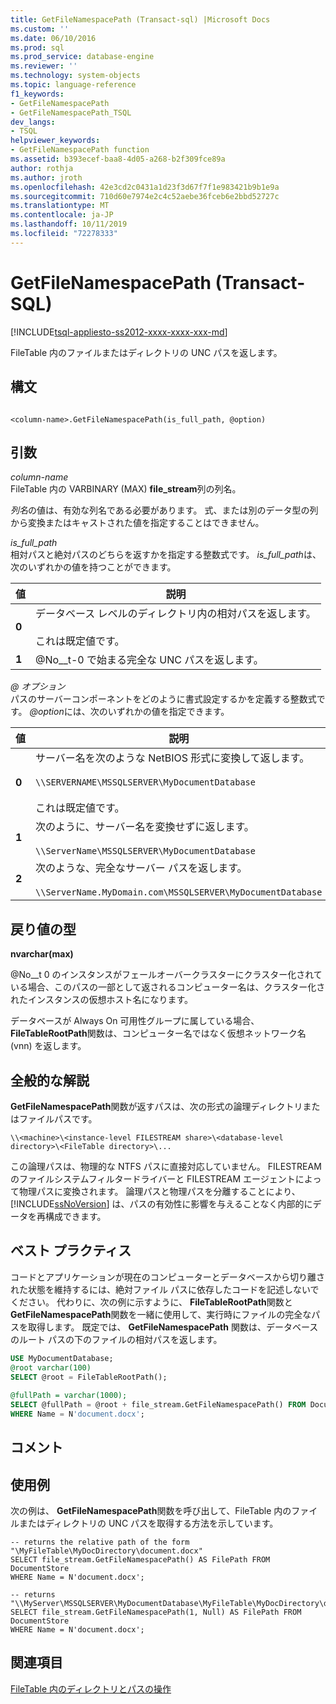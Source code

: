 ```yaml
---
title: GetFileNamespacePath (Transact-sql) |Microsoft Docs
ms.custom: ''
ms.date: 06/10/2016
ms.prod: sql
ms.prod_service: database-engine
ms.reviewer: ''
ms.technology: system-objects
ms.topic: language-reference
f1_keywords:
- GetFileNamespacePath
- GetFileNamespacePath_TSQL
dev_langs:
- TSQL
helpviewer_keywords:
- GetFileNamespacePath function
ms.assetid: b393ecef-baa8-4d05-a268-b2f309fce89a
author: rothja
ms.author: jroth
ms.openlocfilehash: 42e3cd2c0431a1d23f3d67f7f1e983421b9b1e9a
ms.sourcegitcommit: 710d60e7974e2c4c52aebe36fceb6e2bbd52727c
ms.translationtype: MT
ms.contentlocale: ja-JP
ms.lasthandoff: 10/11/2019
ms.locfileid: "72278333"
---
```

# <a name="getfilenamespacepath-transact-sql"></a>GetFileNamespacePath (Transact-SQL)
[!INCLUDE[tsql-appliesto-ss2012-xxxx-xxxx-xxx-md](../../includes/tsql-appliesto-ss2012-xxxx-xxxx-xxx-md.md)]

  FileTable 内のファイルまたはディレクトリの UNC パスを返します。  
  
## <a name="syntax"></a>構文  
  
```  
  
<column-name>.GetFileNamespacePath(is_full_path, @option)  
```  
  
## <a name="arguments"></a>引数  
 *column-name*  
 FileTable 内の VARBINARY (MAX) **file_stream**列の列名。  
  
 *列名*の値は、有効な列名である必要があります。 式、または別のデータ型の列から変換またはキャストされた値を指定することはできません。  
  
 *is_full_path*  
 相対パスと絶対パスのどちらを返すかを指定する整数式です。 *is_full_path*は、次のいずれかの値を持つことができます。  
  
|値|説明|  
|-----------|-----------------|  
|**0**|データベース レベルのディレクトリ内の相対パスを返します。<br /><br /> これは既定値です。|  
|**1**|@No__t-0 で始まる完全な UNC パスを返します。|  
  
 *\@ オプション*  
 パスのサーバーコンポーネントをどのように書式設定するかを定義する整数式です。 *\@option*には、次のいずれかの値を指定できます。  
  
|値|説明|  
|-----------|-----------------|  
|**0**|サーバー名を次のような NetBIOS 形式に変換して返します。<br /><br /> `\\SERVERNAME\MSSQLSERVER\MyDocumentDatabase`<br /><br /> これは既定値です。|  
|**1**|次のように、サーバー名を変換せずに返します。<br /><br /> `\\ServerName\MSSQLSERVER\MyDocumentDatabase`|  
|**2**|次のような、完全なサーバー パスを返します。<br /><br /> `\\ServerName.MyDomain.com\MSSQLSERVER\MyDocumentDatabase`|  
  
## <a name="return-type"></a>戻り値の型  
 **nvarchar(max)**  
  
 @No__t 0 のインスタンスがフェールオーバークラスターにクラスター化されている場合、このパスの一部として返されるコンピューター名は、クラスター化されたインスタンスの仮想ホスト名になります。  
  
 データベースが Always On 可用性グループに属している場合、 **FileTableRootPath**関数は、コンピューター名ではなく仮想ネットワーク名 (vnn) を返します。  
  
## <a name="general-remarks"></a>全般的な解説  
 **GetFileNamespacePath**関数が返すパスは、次の形式の論理ディレクトリまたはファイルパスです。  
  
 `\\<machine>\<instance-level FILESTREAM share>\<database-level directory>\<FileTable directory>\...`  
  
 この論理パスは、物理的な NTFS パスに直接対応していません。 FILESTREAM のファイルシステムフィルタードライバーと FILESTREAM エージェントによって物理パスに変換されます。 論理パスと物理パスを分離することにより、[!INCLUDE[ssNoVersion](../../includes/ssnoversion-md.md)] は、パスの有効性に影響を与えることなく内部的にデータを再構成できます。  
  
## <a name="best-practices"></a>ベスト プラクティス  
 コードとアプリケーションが現在のコンピューターとデータベースから切り離された状態を維持するには、絶対ファイル パスに依存したコードを記述しないでください。 代わりに、次の例に示すように、 **FileTableRootPath**関数と**GetFileNamespacePath**関数を一緒に使用して、実行時にファイルの完全なパスを取得します。 既定では、 **GetFileNamespacePath** 関数は、データベースのルート パスの下のファイルの相対パスを返します。  
  
```sql  
USE MyDocumentDatabase;  
@root varchar(100)  
SELECT @root = FileTableRootPath();  
  
@fullPath = varchar(1000);  
SELECT @fullPath = @root + file_stream.GetFileNamespacePath() FROM DocumentStore  
WHERE Name = N'document.docx';  
```  
  
## <a name="remarks"></a>コメント  
  
## <a name="examples"></a>使用例  
 次の例は、 **GetFileNamespacePath**関数を呼び出して、FileTable 内のファイルまたはディレクトリの UNC パスを取得する方法を示しています。  
  
```  
-- returns the relative path of the form "\MyFileTable\MyDocDirectory\document.docx"  
SELECT file_stream.GetFileNamespacePath() AS FilePath FROM DocumentStore  
WHERE Name = N'document.docx';  
  
-- returns "\\MyServer\MSSQLSERVER\MyDocumentDatabase\MyFileTable\MyDocDirectory\document.docx"  
SELECT file_stream.GetFileNamespacePath(1, Null) AS FilePath FROM DocumentStore  
WHERE Name = N'document.docx';  
```  
  
## <a name="see-also"></a>関連項目  
 [FileTable 内のディレクトリとパスの操作](../../relational-databases/blob/work-with-directories-and-paths-in-filetables.md)  
  
  
